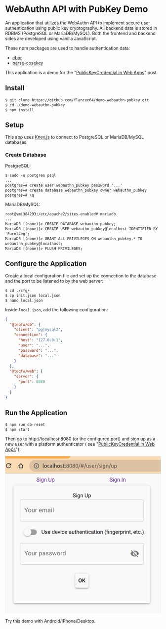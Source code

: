 # WebAuthn API with PubKey Demo

An application that utilizes the WebAuthn API to implement secure user authentication using public key cryptography. All
backend data is stored in RDBMS (PostgreSQL or MariaDB/MySQL). Both the frontend and backend sides are developed using
vanilla JavaScript.

These npm packages are used to handle authentication data:

* [cbor](https://www.npmjs.com/package/cbor)
* [parse-cosekey](https://www.npmjs.com/package/parse-cosekey)

This application is a demo for the "[PublicKeyCredential in Web Apps](https://flancer32.com/e90f59acba45)" post.

## Install

```shell
$ git clone https://github.com/flancer64/demo-webauthn-pubkey.git
$ cd ./demo-webauthn-pubkey
$ npm install

```

## Setup

This app uses [Knex.js](https://knexjs.org/) to connect to PostgreSQL or MariaDB/MySQL databases.

### Create Database

PostgreSQL:

```shell
$ sudo -u postgres psql
...
postgres=# create user webauthn_pubkey password '...'
postgres=# create database webauthn_pubkey owner webauthn_pubkey
postgres=# \q

```

MariaDB/MySQL:

```shell
root@vmi384293:/etc/apache2/sites-enabled# mariadb
...
MariaDB [(none)]> CREATE DATABASE webauthn_pubkey;
MariaDB [(none)]> CREATE USER webauthn_pubkey@localhost IDENTIFIED BY 'Parol4eg';
MariaDB [(none)]> GRANT ALL PRIVILEGES ON webauthn_pubkey.* TO webauthn_pubkey@localhost;
MariaDB [(none)]> FLUSH PRIVILEGES;
```

## Configure the Application

Create a local configuration file and set up the connection to the database and the port to be listened to by the web
server:

```shell
$ cd ./cfg/
$ cp init.json local.json
$ nano local.json
```

Inside `local.json`, add the following configuration:

```json
{
  "@teqfw/db": {
    "client": "pg|mysql2",
    "connection": {
      "host": "127.0.0.1",
      "user": "...",
      "password": "...",
      "database": "..."
    }
  },
  "@teqfw/web": {
    "server": {
      "port": 8080
    }
  }
}

```

## Run the Application

```shell
$ npm run db-reset
$ npm start
```

Then go to http://localhost:8080 (or the configured port) and sign up as a new user with a platform authenticator (
see "[PublicKeyCredential in Web Apps](https://flancer32.com/e90f59acba45)"):

![Sign Up screen](./doc/img/signUp.png)

Try this demo with Android/iPhone/Desktop.